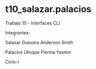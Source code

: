 # t10_salazar.palacios
Trabajo 10 - Interfaces CLI

Integrantes:

Salazar Guevara Anderson Smith

Palacios Ulloque Pierina Yasmin

Ciclo-I
